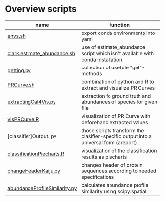 # Overview scripts
| name                        	| function                                                                              	|
|-----------------------------	|---------------------------------------------------------------------------------------	|
| [envs.sh](envs.sh)                     	| export conda environments into yaml                                                   	|
| [clark.estimate_abundance.sh](clark.estimate_abundance.sh) 	| use of estimate_abundance script which isn't available with conda installation        	|
| [getting.py](getting.py)                  	| collection of usefule "get"-methods                                                   	|
| [PRCurve.sh](PRCurve.sh)                  	| combination of python and R to extract and visualize PR Curves                        	|
| [extractingCal4Vis.py](extractingCal4Vis.py)        	| extraction fo ground truth and abundances of species for given file                   	|
| [visPRCurve.R](visPRCurve.R)                	| visualization of PR Curve with beforehand extracted values                            	|
| [classifier]Output. py                  	| those scripts transform the clasifier-specific output into a universal form (areport) 	|
| [classificationPiecharts.R](classificationPiecharts.R)   	| visualization of the classification results as piecharts                              	|
| [changeHeaderKaiju.py](changeHeaderKaiju.py)| changes header of protein sequences according to needed specifications |
| [abundanceProfileSimilarity.py](abundanceProfileSimilarity.py)| calculates abundance profile similarity using scipy.spatial|